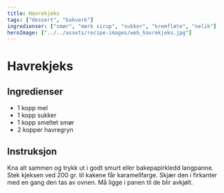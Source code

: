 ```yaml
---
title: Havrekjeks
tags: ["dessert", "bakverk"]
ingredienser: ["smør", "mørk sirup", "sukker", "kremfløte", "nelik"]
heroImage: ["../../assets/recipe-images/web_havrekjeks.jpg"]
---
```


# Havrekjeks

## Ingredienser

- 1 kopp mel
- 1 kopp sukker
- 1 kopp smeltet smør
- 2 kopper havregryn

## Instruksjon

Kna alt sammen og trykk ut i godt smurt eller bakepapirkledd langpanne. Stek kjeksen ved 200 gr. til kakene får karamellfarge. Skjær den i firkanter med en gang den tas av ovnen. Må ligge i panen til de blir avkjølt.
